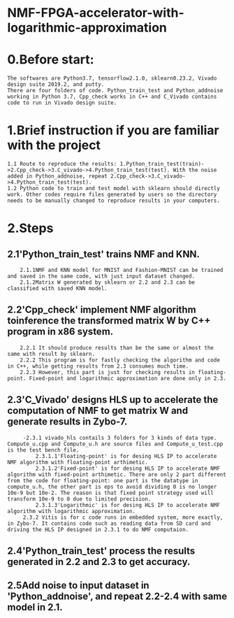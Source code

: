 # NMF-FPGA-accelerator-with-logarithmic-approximation

# 0.Before start: 
	The softwares are Python3.7, tensorflow2.1.0, sklearn0.23.2, Vivado design suite 2019.2, and putty.
	There are four folders of code. Python_train_test and Python_addnoise working in Python 3.7, Cpp_check works in C++ and C_Vivado contains code to run in Vivado design suite.

# 1.Brief instruction if you are familiar with the project
	1.1 Route to reproduce the results: 1.Python_train_test(train)->2.Cpp_check->3.C_vivado->4.Python_train_test(test). With the noise added in Python_addnoise, repeat 2.Cpp_check->3.C_vivado->4.Python_train_test(test).
	1.2 Python code to train and test model with sklearn should directly work. Other codes require files generated by users so the directory needs to be manually changed to reproduce results in your computers.

# 2.Steps
## 2.1'Python_train_test' trains NMF and KNN. 
		2.1.1NMF and KNN model for MNIST and Fashion-MNIST can be trained and saved in the same code, with just input dataset changed.
		2.1.2Matrix W generated by sklearn or 2.2 and 2.3 can be classified with saved KNN model. 
## 2.2'Cpp_check' implement NMF algorithm toinference the transformed matrix W by C++ program in x86 system.
		2.2.1 It should produce results than be the same or almost the same with result by sklearn.
		2.2.2 This program is for fastly checking the algorithm and code in C++, while getting results from 2.3 consumes much time.
		2.2.3 However, this part is just for checking results in floating-point. Fixed-point and logarithmic approximation are done only in 2.3.
## 2.3'C_Vivado' designs HLS up to accelerate the computation of NMF to get matrix W and generate results in Zybo-7.
		 -2.3.1 vivado_hls contails 3 folders for 3 kinds of data type. Compute_u.cpp and Compute_u.h are source files and Compute_u_test.cpp is the test bench file.
			 2.3.1.1'Floating-point' is for desing HLS IP to accelerate NMF algorithm with floating-point arthimetic.
			 2.3.1.2'Fixed-point' is for desing HLS IP to accelerate NMF algorithm with fixed-point arthimetic. There are only 2 part different from the code for floating-point: one part is the datatype in compute_u.h, the other part is eps to avoid dividing 0 is no longer 10e-9 but 10e-2. The reason is that fixed point strategy used will transform 10e-9 to 0 due to limited precision.
			 2.3.1.3'Logarithmic' is for desing HLS IP to accelerate NMF algorithm with logarithmic approximation.
		 2.3.2 Vitis is for c code runs in embedded system, more exactly, in Zybo-7. It contains code such as reading data from SD card and driving the HLS IP designed in 2.3.1 to do NMF computaion.	
## 2.4'Python_train_test' process the results generated in 2.2 and 2.3 to get accuracy.
## 2.5Add noise to input dataset in 'Python_addnoise', and repeat 2.2-2.4 with same model in 2.1. 
